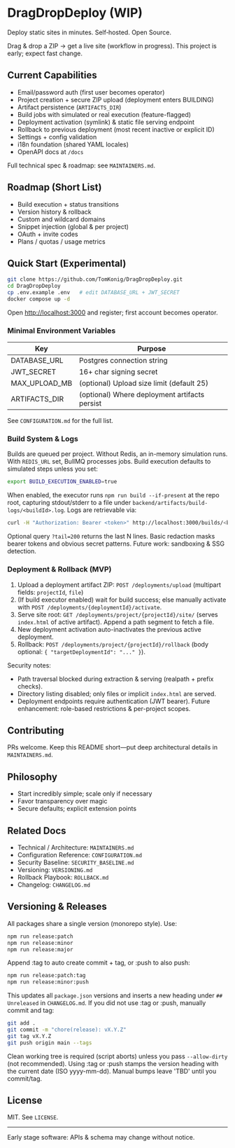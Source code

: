 # DragDropDeploy (WIP)

Deploy static sites in minutes. Self‑hosted. Open Source.

Drag & drop a ZIP → get a live site (workflow in progress). This project is early; expect fast change.

## Current Capabilities

* Email/password auth (first user becomes operator)
* Project creation + secure ZIP upload (deployment enters BUILDING)
* Artifact persistence (`ARTIFACTS_DIR`)
* Build jobs with simulated or real execution (feature-flagged)
* Deployment activation (symlink) & static file serving endpoint
* Rollback to previous deployment (most recent inactive or explicit ID)
* Settings + config validation
* i18n foundation (shared YAML locales)
* OpenAPI docs at `/docs`

Full technical spec & roadmap: see `MAINTAINERS.md`.

## Roadmap (Short List)

* Build execution + status transitions
* Version history & rollback
* Custom and wildcard domains
* Snippet injection (global & per project)
* OAuth + invite codes
* Plans / quotas / usage metrics

## Quick Start (Experimental)

```bash
git clone https://github.com/TomKonig/DragDropDeploy.git
cd DragDropDeploy
cp .env.example .env   # edit DATABASE_URL + JWT_SECRET
docker compose up -d
```

Open <http://localhost:3000> and register; first account becomes operator.

### Minimal Environment Variables

| Key | Purpose |
|-----|---------|
| DATABASE_URL | Postgres connection string |
| JWT_SECRET | 16+ char signing secret |
| MAX_UPLOAD_MB | (optional) Upload size limit (default 25) |
| ARTIFACTS_DIR | (optional) Where deployment artifacts persist |

See `CONFIGURATION.md` for the full list.

### Build System & Logs

Builds are queued per project. Without Redis, an in-memory simulation runs. With `REDIS_URL` set, BullMQ processes jobs. Build execution defaults to simulated steps unless you set:

```bash
export BUILD_EXECUTION_ENABLED=true
```

When enabled, the executor runs `npm run build --if-present` at the repo root, capturing stdout/stderr to a file under `backend/artifacts/build-logs/<buildId>.log`. Logs are retrievable via:

```bash
curl -H "Authorization: Bearer <token>" http://localhost:3000/builds/<buildId>/logs
```

Optional query `?tail=200` returns the last N lines. Basic redaction masks bearer tokens and obvious secret patterns. Future work: sandboxing & SSG detection.

### Deployment & Rollback (MVP)

1. Upload a deployment artifact ZIP: `POST /deployments/upload` (multipart fields: `projectId`, `file`)
2. (If build executor enabled) wait for build success; else manually activate with `POST /deployments/{deploymentId}/activate`.
3. Serve site root: `GET /deployments/project/{projectId}/site/` (serves `index.html` of active artifact). Append a path segment to fetch a file.
4. New deployment activation auto-inactivates the previous active deployment.
5. Rollback: `POST /deployments/project/{projectId}/rollback` (body optional: `{ "targetDeploymentId": "..." }`).

Security notes:

* Path traversal blocked during extraction & serving (realpath + prefix checks).
* Directory listing disabled; only files or implicit `index.html` are served.
* Deployment endpoints require authentication (JWT bearer). Future enhancement: role-based restrictions & per-project scopes.

## Contributing

PRs welcome. Keep this README short—put deep architectural details in `MAINTAINERS.md`.

## Philosophy

* Start incredibly simple; scale only if necessary
* Favor transparency over magic
* Secure defaults; explicit extension points

## Related Docs

* Technical / Architecture: `MAINTAINERS.md`
* Configuration Reference: `CONFIGURATION.md`
* Security Baseline: `SECURITY_BASELINE.md`
* Versioning: `VERSIONING.md`
* Rollback Playbook: `ROLLBACK.md`
* Changelog: `CHANGELOG.md`

## Versioning & Releases

All packages share a single version (monorepo style). Use:

```bash
npm run release:patch
npm run release:minor
npm run release:major
```

Append :tag to auto create commit + tag, or :push to also push:

```bash
npm run release:patch:tag
npm run release:minor:push
```

This updates all `package.json` versions and inserts a new heading under `## Unreleased` in `CHANGELOG.md`. If you did not use :tag or :push, manually commit and tag:

```bash
git add .
git commit -m "chore(release): vX.Y.Z"
git tag vX.Y.Z
git push origin main --tags
```

Clean working tree is required (script aborts) unless you pass `--allow-dirty` (not recommended). Using :tag or :push stamps the version heading with the current date (ISO yyyy-mm-dd). Manual bumps leave 'TBD' until you commit/tag.

## License

MIT. See `LICENSE`.

---
Early stage software: APIs & schema may change without notice.
